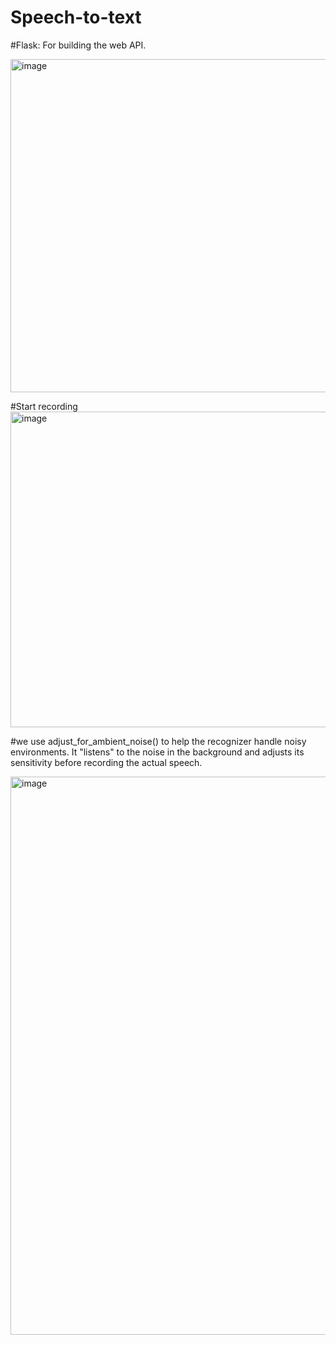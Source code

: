# Speech-to-text

#Flask: For building the web API.

<img width="533" alt="image" src="https://github.com/user-attachments/assets/17ed85f1-8a5f-4547-84da-aa2de29107e1">


#Start recording
<img width="505" alt="image" src="https://github.com/user-attachments/assets/84310cf2-511c-46cc-a9ec-a0429805773b">

 
#we use adjust_for_ambient_noise() to help the recognizer handle noisy environments. It "listens" to the noise in the background and adjusts its sensitivity before recording the actual speech.

<img width="893" alt="image" src="https://github.com/user-attachments/assets/393c3c80-bb3b-45d2-965e-2f7dd072ca61">

